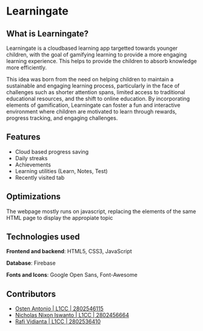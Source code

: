 
# Learningate

## What is Learningate?
Learningate is a cloudbased learning app targetted towards younger children, with the goal of gamifying learning to provide a more engaging learning experience. This helps to provide the children to absorb knowledge more efficiently.

This idea was born from the need on helping children to maintain a sustainable and engaging learning process, particularly in the face of challenges such as shorter attention spans, limited access to traditional educational resources, and the shift to online education. By incorporating elements of gamification, Learningate can foster a fun and interactive environment where children are motivated to learn through rewards, progress tracking, and engaging challenges.


## Features

- Cloud based progress saving
- Daily streaks
- Achievements
- Learning utilities (Learn, Notes, Test)
- Recently visited tab



## Optimizations

The webpage mostly runs on javascript, replacing the elements of the same HTML page to display the appropiate topic

## Technologies used
**Frontend and backend**: HTML5, CSS3, JavaScript

**Database**: Firebase

**Fonts and Icons**: Google Open Sans, Font-Awesome 


## Contributors

- [Osten Antonio | L1CC | 2802546115](https://github.com/osten-antonio)
- [Nicholas Nixon Iswanto | L1CC | 2802456664](https://github.com/NicholasNixon10)
- [Rafi Vidianta | L1CC | 2802536410](https://github.com/vidianta)

